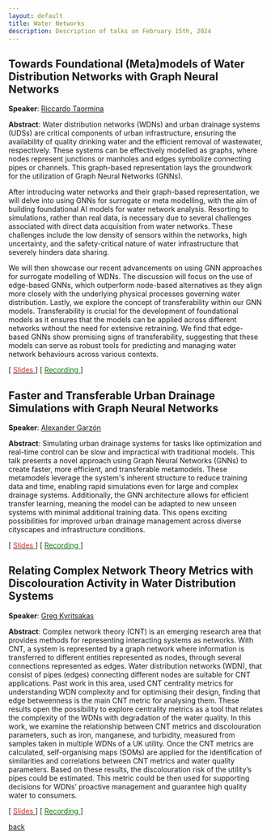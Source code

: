 ```yaml
---
layout: default
title: Water Networks 
description: Description of talks on February 15th, 2024
---
```


## Towards Foundational (Meta)models of Water Distribution Networks with Graph Neural Networks

**Speaker**: [Riccardo Taormina](https://www.tudelft.nl/citg/over-faculteit/afdelingen/watermanagement/medewerker/staff-sanitary-engineering/dr-riccardo-taormina)

**Abstract**: Water distribution networks (WDNs) and urban drainage systems (UDSs) are critical components of urban infrastructure, ensuring the availability of quality drinking water and the efficient removal of wastewater, respectively. These systems can be effectively modelled as graphs, where nodes represent junctions or manholes and edges symbolize connecting pipes or channels. This graph-based representation lays the groundwork for the utilization of Graph Neural Networks (GNNs).

After introducing water networks and their graph-based representation, we will delve into using GNNs for surrogate or meta modelling, with the aim of building foundational AI models for water network analysis. Resorting to simulations, rather than real data, is necessary due to several challenges associated with direct data acquisition from water networks. These challenges include the low density of sensors within the networks, high uncertainty, and the safety-critical nature of water infrastructure that severely hinders data sharing.

We will then showcase our recent advancements on using GNN approaches for surrogate modelling of WDNs. The discussion will focus on the use of edge-based GNNs, which outperform node-based alternatives as they align more closely with the underlying physical processes governing water distribution. Lastly, we explore the concept of transferability within our GNN models. Transferability is crucial for the development of foundational models as it ensures that the models can be applied across different networks without the need for extensive retraining. We find that edge-based GNNs show promising signs of transferability, suggesting that these models can serve as robust tools for predicting and managing water network behaviours across various contexts.

[ [<span style="color:#D22B2B">Slides</span>
](../slides/20240215_taormina.pdf) ] [ [<span style="color:green">Recording</span>
](https://www.youtube.com/watch?v=fMsdNcRtbU8&ab_channel=Elvinisufi) ]


## Faster and Transferable Urban Drainage Simulations with Graph Neural Networks

**Speaker**: [Alexander Garzón](https://www.tudelft.nl/en/staff/j.a.garzondiaz/?cHash=179501011185fb0c281345f9391fef44)

**Abstract**: Simulating urban drainage systems for tasks like optimization and real-time control can be slow and impractical with traditional models. This talk presents a novel approach using Graph Neural Networks (GNNs) to create faster, more efficient, and transferable metamodels. These metamodels leverage the system's inherent structure to reduce training data and time, enabling rapid simulations even for large and complex drainage systems. Additionally, the GNN architecture allows for efficient transfer learning, meaning the model can be adapted to new unseen systems with minimal additional training data. This opens exciting possibilities for improved urban drainage management across diverse cityscapes and infrastructure conditions.

[ [<span style="color:#D22B2B">Slides</span>
](../slides/20240215_garzon.pdf) ] [ [<span style="color:green">Recording</span>
](https://www.youtube.com/watch?v=O-eDIP2Ka9Q&ab_channel=Elvinisufi) ]


## Relating Complex Network Theory Metrics with Discolouration Activity in Water Distribution Systems

**Speaker**: [Greg Kyritsakas](https://www.tudelft.nl/staff/g.kyritsakas/?cHash=5cd63c7cee72366844f2fbfdea0041e5)

**Abstract**: Complex network theory (CNT) is an emerging research area that provides methods for representing interacting systems as networks. With CNT, a system is represented by a graph network where information is transferred to different entities represented as nodes, through several connections represented as edges. Water distribution networks (WDN), that consist of pipes (edges) connecting different nodes are suitable for CNT applications. Past work in this area, used CNT centrality metrics for understanding WDN complexity and for optimising their design, finding that edge betweenness is the main CNT metric for analysing them. These results open the possibility to explore centrality metrics as a tool that relates the complexity of the WDNs with degradation of the water quality. In this work, we examine the relationship between CNT metrics and discolouration parameters, such as iron, manganese, and turbidity, measured from samples taken in multiple WDNs of a UK utility. Once the CNT metrics are calculated, self-organising maps (SOMs) are applied for the identification of similarities and correlations between CNT metrics and water quality parameters. Based on these results, the discolouration risk of the utility’s pipes could be estimated. This metric could be then used for supporting decisions for WDNs’ proactive management and guarantee high quality water to consumers.

[ [<span style="color:#D22B2B">Slides</span>
](../slides/20240215_kyritsakas.pdf) ] [ [<span style="color:green">Recording</span>
](https://www.youtube.com/watch?v=KUZDvlntG78&ab_channel=Elvinisufi) ]




[back](../index.md#february-15th-2024-water-networks)
